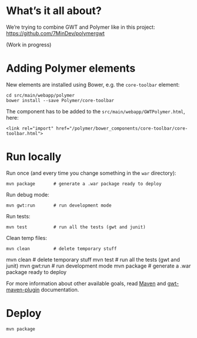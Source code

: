# What’s it all about?

We’re trying to combine GWT and Polymer like in this project: https://github.com/7MinDev/polymergwt

(Work in progress)

# Adding Polymer elements

New elements are installed using Bower, e.g. the `core-toolbar` element:

```
cd src/main/webapp/polymer
bower install --save Polymer/core-toolbar
```

The component has to be added to the `src/main/webapp/GWTPolymer.html`, here:

```
<link rel="import" href="/polymer/bower_components/core-toolbar/core-toolbar.html">
```

# Run locally

Run once (and every time you change something in the `war` directory):

```
mvn package       # generate a .war package ready to deploy
```

Run debug mode:

```
mvn gwt:run       # run development mode
```

Run tests:

```
mvn test          # run all the tests (gwt and junit)
```

Clean temp files:

```
mvn clean         # delete temporary stuff
```



mvn clean         # delete temporary stuff
mvn test          # run all the tests (gwt and junit)
mvn gwt:run       # run development mode
mvn package       # generate a .war package ready to deploy

For more information about other available goals, read [Maven](http://maven.apache.org) and [gwt-maven-plugin](http://mojo.codehaus.org/gwt-maven-plugin) documentation.

# Deploy

```
mvn package
```
